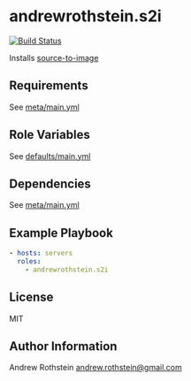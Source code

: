 andrewrothstein.s2i
=========
[![Build Status](https://travis-ci.org/andrewrothstein/ansible-s2i.svg?branch=master)](https://travis-ci.org/andrewrothstein/ansible-s2i)

Installs [source-to-image](https://github.com/openshift/source-to-image)

Requirements
------------

See [meta/main.yml](meta/main.yml)

Role Variables
--------------

See [defaults/main.yml](defaults/main.yml)

Dependencies
------------

See [meta/main.yml](meta/main.yml)

Example Playbook
----------------

```yml
- hosts: servers
  roles:
    - andrewrothstein.s2i
```

License
-------

MIT

Author Information
------------------

Andrew Rothstein <andrew.rothstein@gmail.com>
